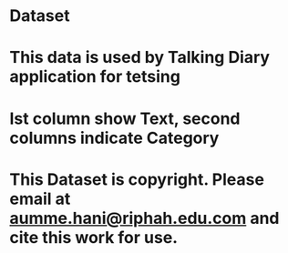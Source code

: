 # Dataset
# This data is used by Talking Diary application for tetsing
# Ist column show Text, second columns indicate Category
# This Dataset is copyright. Please email at aumme.hani@riphah.edu.com and cite this work for use.
